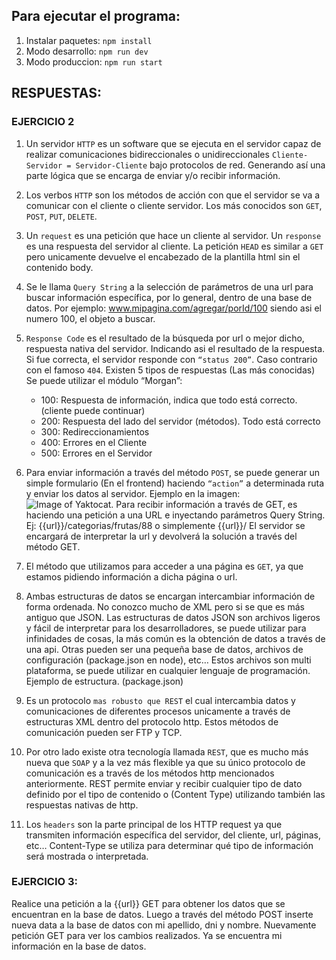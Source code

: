 ## Para ejecutar el programa:

1. Instalar paquetes: `npm install`
2. Modo desarrollo: `npm run dev`
3. Modo produccion: `npm run start`


## RESPUESTAS:
### EJERCICIO 2
1. Un servidor `HTTP` es un software que se ejecuta en el servidor capaz de realizar comunicaciones bidireccionales o unidireccionales `Cliente-Servidor = Servidor-Cliente` bajo protocolos de red. Generando así una parte lógica que se encarga de enviar y/o recibir información.

2. Los verbos `HTTP` son los métodos de acción con que el servidor se va a comunicar con el cliente o cliente servidor. Los más conocidos son `GET`, `POST`, `PUT`, `DELETE`.

3. Un `request` es una petición que hace un cliente al servidor. Un `response` es una respuesta del servidor al cliente. La petición `HEAD` es similar a `GET` pero unicamente devuelve el encabezado de la plantilla html sin el contenido body.

4. Se le llama `Query String` a la selección de parámetros de una url para buscar información específica, por lo general, dentro de una base de datos. Por ejemplo: www.mipagina.com/agregar/porId/100 siendo asi el numero 100, el objeto a buscar.

5. `Response Code` es el resultado de la búsqueda por url o mejor dicho, respuesta nativa del servidor. Indicando asi el resultado de la respuesta. Si fue correcta, el servidor responde con `“status 200”`. Caso contrario con el famoso `404`. 
Existen 5 tipos de respuestas (Las más conocidas) Se puede utilizar el módulo “Morgan”:
    - 100: Respuesta de información, indica que todo está correcto. (cliente puede continuar)
    - 200: Respuesta del lado del servidor (métodos). Todo está correcto
    - 300: Redireccionamientos
    - 400: Errores en el Cliente
    - 500: Errores en el Servidor

6. Para enviar información a través del método `POST`, se puede generar un simple formulario (En el frontend) haciendo `“action”` a determinada ruta y enviar los datos al servidor. Ejemplo en la imagen:
![Image of Yaktocat](https://i.imgur.com/v24zE66.png).
Para recibir información a través de GET, es haciendo una petición a una URL e inyectando parámetros Query String. Ej: {{url}}/categorias/frutas/88 o simplemente {{url}}/
El servidor se encargará de interpretar la url y devolverá la solución a través del método GET.

7. El método que utilizamos para acceder a una página es `GET`, ya que estamos pidiendo información a dicha página o url.


8. Ambas estructuras de datos se encargan intercambiar información de forma ordenada. No conozco mucho de XML pero si se que es más antiguo que JSON. Las estructuras de datos JSON son archivos ligeros y fácil de interpretar para los desarrolladores, se puede utilizar para infinidades de cosas, la más común es la obtención de datos a través de una api. Otras pueden ser una pequeña base de datos, archivos de configuración (package.json en node), etc… Estos archivos son multi plataforma, se puede utilizar en cualquier lenguaje de programación. Ejemplo de estructura. (package.json)


9. Es un protocolo `mas robusto que REST` el cual intercambia datos y comunicaciones de diferentes procesos unicamente a través de estructuras XML dentro del protocolo http. Estos métodos de comunicación pueden ser FTP y TCP.


10. Por otro lado existe otra tecnología llamada `REST`, que es mucho más nueva que `SOAP` y a la vez más flexible ya que su único protocolo de comunicación es a través de los métodos http mencionados anteriormente. REST permite enviar y recibir cualquier tipo de dato definido por el tipo de contenido o (Content Type) utilizando también las respuestas nativas de http.

11. Los `headers` son la parte principal de los HTTP request ya que transmiten información específica del servidor, del cliente, url, páginas, etc…
Content-Type se utiliza para determinar qué tipo de información será mostrada o interpretada.

### EJERCICIO 3:
Realice una petición a la {{url}} GET para obtener los datos que se encuentran en la base de datos. Luego a través del método POST inserte nueva data a la base de datos con mi apellido, dni y nombre. Nuevamente petición GET para ver los cambios realizados. Ya se encuentra mi información en la base de datos.